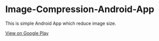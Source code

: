# Image-Compression-Android-App
This is simple Android App which reduce  image size.

[View on Google Play](https://play.google.com/store/apps/details?id=com.newraah.mysecondapp)

